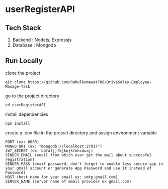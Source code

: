 # userRegisterAPI

## Tech Stack
1. Backend : Nodejs, Expressjs
2. Database : Mongodb

## Run Locally
clone the project
```
git clone https://github.com/Rahulkumawat786/DriveSales-Employee-Manage-Task
```
go to the project directory
```
cd userRegisterAPI
```
install dependencies
```
npm install
```
create a .env file in the project directory and assign environment variable
```
PORT (ex: 8080)
MONGO_URI (ex: "mongodb://localhost:27017")
JWT_SECRET (ex: bbfafjjfkjknjkfnhsduaj)
SENDER_EMAIL (email from which user get the mail about successful registration)
SENDER_PASS (email password, don't forgot to enable less secure app in your gmail account or generate App Password and use it instead of Password)
HOST (host name for your email ex: smtp.gmail.com)
SERVER_NAME (server name of email provider ex gmail.com)
```
